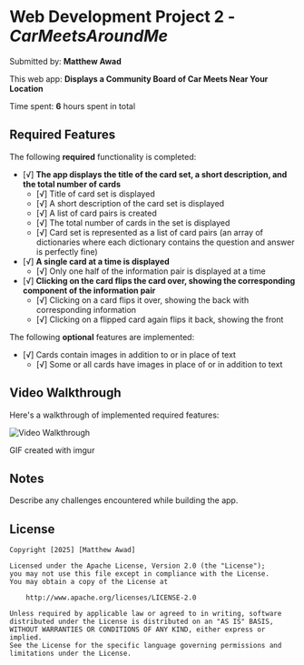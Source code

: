 # Web Development Project 2 - *CarMeetsAroundMe*

Submitted by: **Matthew Awad**

This web app: **Displays a Community Board of Car Meets Near Your Location**

Time spent: **6** hours spent in total

## Required Features

The following **required** functionality is completed:


- [√] **The app displays the title of the card set, a short description, and the total number of cards**
  - [√] Title of card set is displayed 
  - [√] A short description of the card set is displayed 
  - [√] A list of card pairs is created
  - [√] The total number of cards in the set is displayed 
  - [√] Card set is represented as a list of card pairs (an array of dictionaries where each dictionary contains the question and answer is perfectly fine)
- [√] **A single card at a time is displayed**
  - [√] Only one half of the information pair is displayed at a time
- [√] **Clicking on the card flips the card over, showing the corresponding component of the information pair**
  - [√] Clicking on a card flips it over, showing the back with corresponding information 
  - [√] Clicking on a flipped card again flips it back, showing the front

The following **optional** features are implemented:

- [√] Cards contain images in addition to or in place of text
  - [√] Some or all cards have images in place of or in addition to text


## Video Walkthrough

Here's a walkthrough of implemented required features:

<img src='https://i.imgur.com/x7QS401.gif' title='Video Walkthrough' width='' alt='Video Walkthrough' />

GIF created with imgur

## Notes

Describe any challenges encountered while building the app.

## License

    Copyright [2025] [Matthew Awad]

    Licensed under the Apache License, Version 2.0 (the "License");
    you may not use this file except in compliance with the License.
    You may obtain a copy of the License at

        http://www.apache.org/licenses/LICENSE-2.0

    Unless required by applicable law or agreed to in writing, software
    distributed under the License is distributed on an "AS IS" BASIS,
    WITHOUT WARRANTIES OR CONDITIONS OF ANY KIND, either express or implied.
    See the License for the specific language governing permissions and
    limitations under the License.